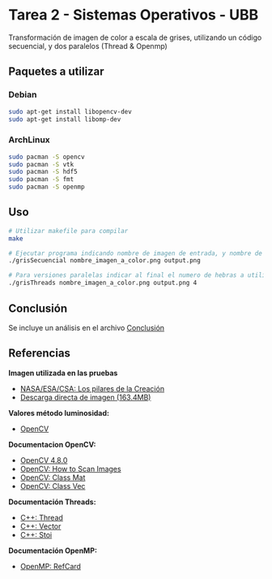 # Tarea 2 - Sistemas Operativos - UBB

Transformación de imagen de color a escala de grises, utilizando un código secuencial, y dos paralelos (Thread & Openmp)

## Paquetes a utilizar

### Debian
```bash
sudo apt-get install libopencv-dev
sudo apt-get install libomp-dev
```
### ArchLinux
```bash
sudo pacman -S opencv
sudo pacman -S vtk
sudo pacman -S hdf5
sudo pacman -S fmt
sudo pacman -S openmp
```
## Uso

```bash
# Utilizar makefile para compilar
make

# Ejecutar programa indicando nombre de imagen de entrada, y nombre de imagen de salida. Ejemplo:
./grisSecuencial nombre_imagen_a_color.png output.png

# Para versiones paralelas indicar al final el numero de hebras a utilizar. Ejemplo:
./grisThreads nombre_imagen_a_color.png output.png 4
```

## Conclusión
Se incluye un análisis en el archivo [Conclusión](./Conclusión/README.md)
## Referencias

**Imagen utilizada en las pruebas**
* [NASA/ESA/CSA: Los pilares de la Creación](https://esawebb.org/images/weic2216b/)
* [Descarga directa de imagen (163.4MB)](https://esawebb.org/media/archives/images/original/weic2216b.tif)

**Valores método luminosidad:**
* [OpenCV](https://docs.opencv.org/2.4/modules/imgproc/doc/miscellaneous_transformations.html#void%20cvtColor%28InputArray%20src,%20OutputArray%20dst,%20int%20code,%20int%20dstCn%29)

**Documentacion OpenCV:**
* [OpenCV 4.8.0](https://docs.opencv.org/4.8.0/)
* [OpenCV: How to Scan Images](https://docs.opencv.org/4.8.0/db/da5/tutorial_how_to_scan_images.html)
* [OpenCV: Class Mat](https://docs.opencv.org/4.8.0/d3/d63/classcv_1_1Mat.html)
* [OpenCV: Class Vec](https://docs.opencv.org/4.8.0/d6/dcf/classcv_1_1Vec.html)

**Documentación Threads:**
* [C++: Thread](https://cplusplus.com/reference/thread/thread/)
* [C++: Vector](https://cplusplus.com/reference/vector/vector/)
* [C++: Stoi](https://cplusplus.com/reference/string/stoi/)

**Documentación OpenMP:**
* [OpenMP: RefCard](https://www.openmp.org/wp-content/uploads/OpenMPRefCard-5-2-web.pdf)
